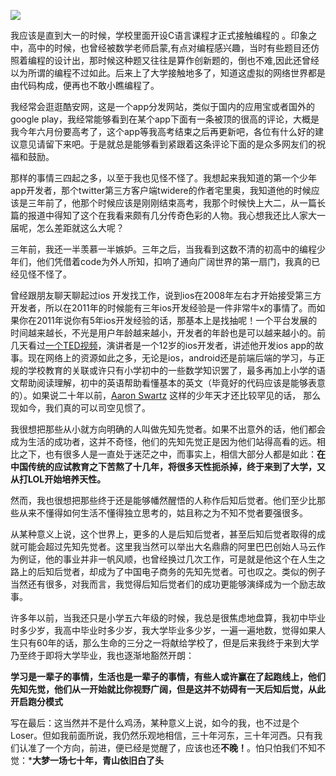![](http://upload-images.jianshu.io/upload_images/48180-5232e8a7a07c4d09.jpg?imageMogr2/auto-orient/strip%7CimageView2/2/w/1240)



我应该是直到大一的时候，学校里面开设C语言课程才正式接触编程的 。印象之中，高中的时候，也曾经被数学老师启蒙,有点对编程感兴趣，当时有些题目还仿照着编程的设计出，那时候这种题又往往是算作创新题的，倒也不难,因此还曾经以为所谓的编程不过如此。后来上了大学接触地多了，知道这虚拟的网络世界都是由代码构成，便再也不敢小瞧编程了。

我经常会逛逛酷安网，这是一个app分发网站，类似于国内的应用宝或者国外的google play，我经常能够看到在某个app下面有一条被顶的很高的评论，大概是我今年六月份要高考了，这个app等我高考结束之后再更新吧，各位有什么好的建议意见请留下来吧。于是就总是能够看到紧跟着这条评论下面的是众多网友们的祝福和鼓励。

那样的事情三四起之多，以至于我也见怪不怪了。我想起来我知道的第一个少年app开发者，那个twitter第三方客户端twidere的作者宅里奥，我知道他的时候应该是三年前了，他那个时候应该是刚刚结束高考，我那个时候快上大二，从一篇长篇的报道中得知了这个在我看来颇有几分传奇色彩的人物。我心想我还比人家大一届呢，怎么差距就这么大呢？

三年前，我还一半羡慕一半嫉妒。三年之后，当我看到这数不清的初高中的编程少年们，他们凭借着code为外人所知，扣响了通向广阔世界的第一扇门，我真的已经见怪不怪了。

曾经跟朋友聊天聊起过ios 开发找工作，说到ios在2008年左右才开始接受第三方开发者，所以在2011年的时候能有三年ios开发经验是一件非常牛x的事情了。而如果你在2011年说你有5年ios开发经验的话，那基本上是找抽呢！一个平台发展的时间越来越长，不光是用户年龄越来越小，开发者的年龄也是可以越来越小的。前几天看过[一个TED视频](https://www.youtube.com/watch?v=Fkd9TWUtFm0&index=9&list=PLCVsK-coKpb3S-yjRIEq5VrnRMeCxA1Kx)，演讲者是一个12岁的ios开发者，讲述他开发ios app的故事。现在网络上的资源如此之多，无论是ios，android还是前端后端的学习，与正规的学校教育的关联或许只有小学初中的一些数学知识罢了，最多再加上小学的语文帮助阅读理解，初中的英语帮助看懂基本的英文（毕竟好的代码应该是能够表意的）。如果说二十年以前，[Aaron Swartz](https://en.wikipedia.org/wiki/Aaron_Swartz) 这样的少年天才还比较罕见的话， 那么现如今，我们真的可以司空见惯了。


我很想把那些从小就方向明确的人叫做先知先觉者。如果不出意外的话，他们都会成为生活的成功者，这并不奇怪，他们的先知先觉正是因为他们站得高看的远。相比之下，也有很多人是一直处于迷茫之中，而事实上，相信大部分人都是如此：**在中国传统的应试教育之下苦熬了十几年，将很多天性扼杀掉，终于来到了大学，又从打LOL开始培养天性。**

然而，我也很想把那些终于还是能够幡然醒悟的人称作后知后觉者。他们至少比那些从来不懂得如何生活不懂得独立思考的，姑且称之为不知不觉者要强很多。

从某种意义上说，这个世界上，更多的人是后知后觉者，甚至后知后觉者取得的成就可能会超过先知先觉者。这里我当然可以举出大名鼎鼎的阿里巴巴创始人马云作为例证，他的事业并非一帆风顺，也曾经换过几次工作，可是就是他这个在人生之路上的后知后觉者，却成为了中国电子商务的先知先觉者。可也叹之。类似的例子当然还有很多，对我而言，我觉得后知后觉者们的成功更能够演绎成为一个励志故事。

许多年以前，当我还只是小学五六年级的时候，我总是很焦虑地盘算，我初中毕业时多少岁，我高中毕业时多少岁，我大学毕业多少岁，一遍一遍地数，觉得如果人生只有60年的话，那么生命的三分之一将献给学校了，但是后来我终于来到大学乃至终于即将大学毕业，我也逐渐地豁然开朗：

**学习是一辈子的事情，生活也是一辈子的事情，有些人或许赢在了起跑线上，他们先知先觉，他们从一开始就比你视野广阔，但是这并不妨碍有一天后知后觉，从此开启跑分模式**

写在最后：这当然并不是什么鸡汤，某种意义上说，如今的我，也不过是个Loser。但如我前面所说，我仍然乐观地相信，三十年河东，三十年河西。只有我们认准了一个方向，前进，便已经是觉醒了，应该也还**不晚！**。怕只怕我们不知不觉：***大梦一场七十年，青山依旧白了头**
